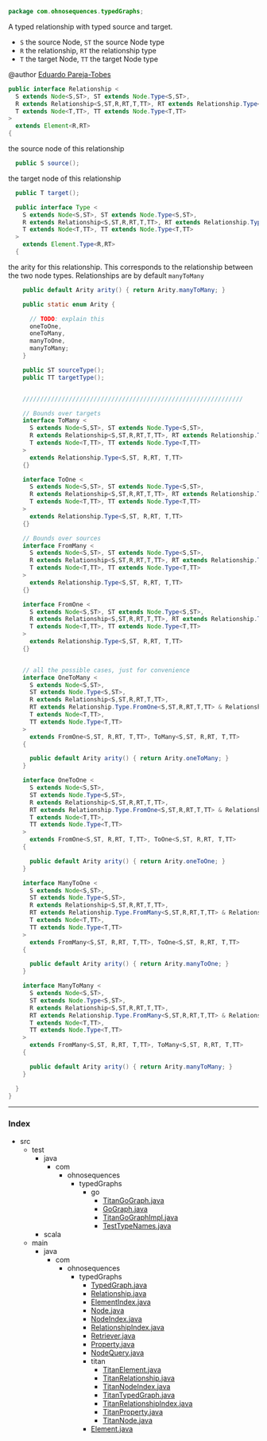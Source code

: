 
```java
package com.ohnosequences.typedGraphs;
```


A typed relationship with typed source and target. 

- `S` the source Node, `ST` the source Node type
- `R` the relationship, `RT` the relationship type
- `T` the target Node, `TT` the target Node type

@author <a href="mailto:eparejatobes@ohnosequences.com">Eduardo Pareja-Tobes</a>


```java
public interface Relationship <
  S extends Node<S,ST>, ST extends Node.Type<S,ST>,
  R extends Relationship<S,ST,R,RT,T,TT>, RT extends Relationship.Type<S,ST,R,RT,T,TT>,
  T extends Node<T,TT>, TT extends Node.Type<T,TT>
> 
  extends Element<R,RT> 
{
```


the source node of this relationship


```java
  public S source();
```


the target node of this relationship


```java
  public T target();

  public interface Type <
    S extends Node<S,ST>, ST extends Node.Type<S,ST>,
    R extends Relationship<S,ST,R,RT,T,TT>, RT extends Relationship.Type<S,ST,R,RT,T,TT>,
    T extends Node<T,TT>, TT extends Node.Type<T,TT>
  > 
    extends Element.Type<R,RT> 
  {
```


the arity for this relationship. This corresponds to the relationship between the two node types. Relationships are by default `manyToMany`


```java
    public default Arity arity() { return Arity.manyToMany; }

    public static enum Arity {

      // TODO: explain this
      oneToOne, 
      oneToMany, 
      manyToOne,
      manyToMany;
    }

    public ST sourceType();
    public TT targetType();


    //////////////////////////////////////////////////////////////

    // Bounds over targets
    interface ToMany <
      S extends Node<S,ST>, ST extends Node.Type<S,ST>,
      R extends Relationship<S,ST,R,RT,T,TT>, RT extends Relationship.Type.ToMany<S,ST,R,RT,T,TT>,
      T extends Node<T,TT>, TT extends Node.Type<T,TT>
    > 
      extends Relationship.Type<S,ST, R,RT, T,TT> 
    {}

    interface ToOne <
      S extends Node<S,ST>, ST extends Node.Type<S,ST>,
      R extends Relationship<S,ST,R,RT,T,TT>, RT extends Relationship.Type.ToOne<S,ST,R,RT,T,TT>,
      T extends Node<T,TT>, TT extends Node.Type<T,TT>
    >
      extends Relationship.Type<S,ST, R,RT, T,TT> 
    {}

    // Bounds over sources
    interface FromMany <
      S extends Node<S,ST>, ST extends Node.Type<S,ST>,
      R extends Relationship<S,ST,R,RT,T,TT>, RT extends Relationship.Type.FromMany<S,ST,R,RT,T,TT>,
      T extends Node<T,TT>, TT extends Node.Type<T,TT>
    > 
      extends Relationship.Type<S,ST, R,RT, T,TT> 
    {}

    interface FromOne <
      S extends Node<S,ST>, ST extends Node.Type<S,ST>,
      R extends Relationship<S,ST,R,RT,T,TT>, RT extends Relationship.Type.FromOne<S,ST,R,RT,T,TT>,
      T extends Node<T,TT>, TT extends Node.Type<T,TT>
    > 
      extends Relationship.Type<S,ST, R,RT, T,TT> 
    {}


    // all the possible cases, just for convenience
    interface OneToMany <
      S extends Node<S,ST>,
      ST extends Node.Type<S,ST>,
      R extends Relationship<S,ST,R,RT,T,TT>, 
      RT extends Relationship.Type.FromOne<S,ST,R,RT,T,TT> & Relationship.Type.ToMany<S,ST,R,RT,T,TT>,
      T extends Node<T,TT>,
      TT extends Node.Type<T,TT>
    > 
      extends FromOne<S,ST, R,RT, T,TT>, ToMany<S,ST, R,RT, T,TT> 
    {

      public default Arity arity() { return Arity.oneToMany; }
    }

    interface OneToOne <
      S extends Node<S,ST>,
      ST extends Node.Type<S,ST>,
      R extends Relationship<S,ST,R,RT,T,TT>, 
      RT extends Relationship.Type.FromOne<S,ST,R,RT,T,TT> & Relationship.Type.ToOne<S,ST,R,RT,T,TT>,
      T extends Node<T,TT>,
      TT extends Node.Type<T,TT>
    > 
      extends FromOne<S,ST, R,RT, T,TT>, ToOne<S,ST, R,RT, T,TT> 
    {

      public default Arity arity() { return Arity.oneToOne; }
    }

    interface ManyToOne <
      S extends Node<S,ST>,
      ST extends Node.Type<S,ST>,
      R extends Relationship<S,ST,R,RT,T,TT>, 
      RT extends Relationship.Type.FromMany<S,ST,R,RT,T,TT> & Relationship.Type.ToOne<S,ST,R,RT,T,TT>,
      T extends Node<T,TT>,
      TT extends Node.Type<T,TT>
    > 
      extends FromMany<S,ST, R,RT, T,TT>, ToOne<S,ST, R,RT, T,TT> 
    {

      public default Arity arity() { return Arity.manyToOne; }
    }

    interface ManyToMany <
      S extends Node<S,ST>,
      ST extends Node.Type<S,ST>,
      R extends Relationship<S,ST,R,RT,T,TT>, 
      RT extends Relationship.Type.FromMany<S,ST,R,RT,T,TT> & Relationship.Type.ToMany<S,ST,R,RT,T,TT>,
      T extends Node<T,TT>,
      TT extends Node.Type<T,TT>
    > 
      extends FromMany<S,ST, R,RT, T,TT>, ToMany<S,ST, R,RT, T,TT> 
    {

      public default Arity arity() { return Arity.manyToMany; }
    }

  }
}
```


------

### Index

+ src
  + test
    + java
      + com
        + ohnosequences
          + typedGraphs
            + go
              + [TitanGoGraph.java][test/java/com/ohnosequences/typedGraphs/go/TitanGoGraph.java]
              + [GoGraph.java][test/java/com/ohnosequences/typedGraphs/go/GoGraph.java]
              + [TitanGoGraphImpl.java][test/java/com/ohnosequences/typedGraphs/go/TitanGoGraphImpl.java]
              + [TestTypeNames.java][test/java/com/ohnosequences/typedGraphs/go/TestTypeNames.java]
    + scala
  + main
    + java
      + com
        + ohnosequences
          + typedGraphs
            + [TypedGraph.java][main/java/com/ohnosequences/typedGraphs/TypedGraph.java]
            + [Relationship.java][main/java/com/ohnosequences/typedGraphs/Relationship.java]
            + [ElementIndex.java][main/java/com/ohnosequences/typedGraphs/ElementIndex.java]
            + [Node.java][main/java/com/ohnosequences/typedGraphs/Node.java]
            + [NodeIndex.java][main/java/com/ohnosequences/typedGraphs/NodeIndex.java]
            + [RelationshipIndex.java][main/java/com/ohnosequences/typedGraphs/RelationshipIndex.java]
            + [Retriever.java][main/java/com/ohnosequences/typedGraphs/Retriever.java]
            + [Property.java][main/java/com/ohnosequences/typedGraphs/Property.java]
            + [NodeQuery.java][main/java/com/ohnosequences/typedGraphs/NodeQuery.java]
            + titan
              + [TitanElement.java][main/java/com/ohnosequences/typedGraphs/titan/TitanElement.java]
              + [TitanRelationship.java][main/java/com/ohnosequences/typedGraphs/titan/TitanRelationship.java]
              + [TitanNodeIndex.java][main/java/com/ohnosequences/typedGraphs/titan/TitanNodeIndex.java]
              + [TitanTypedGraph.java][main/java/com/ohnosequences/typedGraphs/titan/TitanTypedGraph.java]
              + [TitanRelationshipIndex.java][main/java/com/ohnosequences/typedGraphs/titan/TitanRelationshipIndex.java]
              + [TitanProperty.java][main/java/com/ohnosequences/typedGraphs/titan/TitanProperty.java]
              + [TitanNode.java][main/java/com/ohnosequences/typedGraphs/titan/TitanNode.java]
            + [Element.java][main/java/com/ohnosequences/typedGraphs/Element.java]

[test/java/com/ohnosequences/typedGraphs/go/TitanGoGraph.java]: ../../../../../test/java/com/ohnosequences/typedGraphs/go/TitanGoGraph.java.md
[test/java/com/ohnosequences/typedGraphs/go/GoGraph.java]: ../../../../../test/java/com/ohnosequences/typedGraphs/go/GoGraph.java.md
[test/java/com/ohnosequences/typedGraphs/go/TitanGoGraphImpl.java]: ../../../../../test/java/com/ohnosequences/typedGraphs/go/TitanGoGraphImpl.java.md
[test/java/com/ohnosequences/typedGraphs/go/TestTypeNames.java]: ../../../../../test/java/com/ohnosequences/typedGraphs/go/TestTypeNames.java.md
[main/java/com/ohnosequences/typedGraphs/TypedGraph.java]: TypedGraph.java.md
[main/java/com/ohnosequences/typedGraphs/Relationship.java]: Relationship.java.md
[main/java/com/ohnosequences/typedGraphs/ElementIndex.java]: ElementIndex.java.md
[main/java/com/ohnosequences/typedGraphs/Node.java]: Node.java.md
[main/java/com/ohnosequences/typedGraphs/NodeIndex.java]: NodeIndex.java.md
[main/java/com/ohnosequences/typedGraphs/RelationshipIndex.java]: RelationshipIndex.java.md
[main/java/com/ohnosequences/typedGraphs/Retriever.java]: Retriever.java.md
[main/java/com/ohnosequences/typedGraphs/Property.java]: Property.java.md
[main/java/com/ohnosequences/typedGraphs/NodeQuery.java]: NodeQuery.java.md
[main/java/com/ohnosequences/typedGraphs/titan/TitanElement.java]: titan/TitanElement.java.md
[main/java/com/ohnosequences/typedGraphs/titan/TitanRelationship.java]: titan/TitanRelationship.java.md
[main/java/com/ohnosequences/typedGraphs/titan/TitanNodeIndex.java]: titan/TitanNodeIndex.java.md
[main/java/com/ohnosequences/typedGraphs/titan/TitanTypedGraph.java]: titan/TitanTypedGraph.java.md
[main/java/com/ohnosequences/typedGraphs/titan/TitanRelationshipIndex.java]: titan/TitanRelationshipIndex.java.md
[main/java/com/ohnosequences/typedGraphs/titan/TitanProperty.java]: titan/TitanProperty.java.md
[main/java/com/ohnosequences/typedGraphs/titan/TitanNode.java]: titan/TitanNode.java.md
[main/java/com/ohnosequences/typedGraphs/Element.java]: Element.java.md
